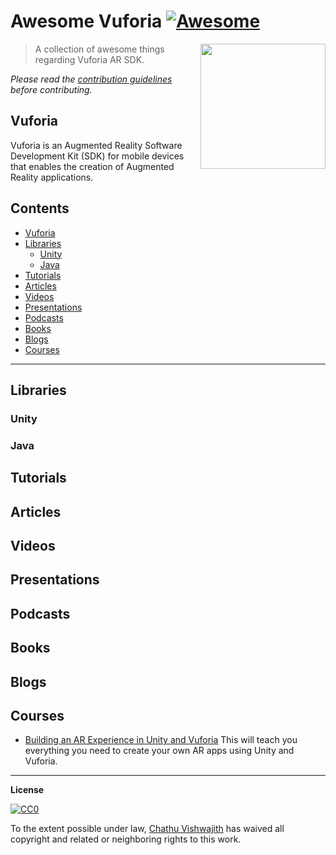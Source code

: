 # Awesome Vuforia [![Awesome](https://cdn.rawgit.com/sindresorhus/awesome/d7305f38d29fed78fa85652e3a63e154dd8e8829/media/badge.svg)](https://github.com/sindresorhus/awesome)

[<img src="https://raw.githubusercontent.com/iamchathu/awesome-vuforia/master/vuforia-color.png" align="right" width="200">](https://vuforia.com/)

> A collection of awesome things regarding Vuforia AR SDK.

*Please read the [contribution guidelines](contributing.md) before contributing.*

## Vuforia

Vuforia is an Augmented Reality Software Development Kit (SDK) for mobile devices that enables the creation of Augmented Reality applications.

## Contents

- [Vuforia](#vuforia)
- [Libraries](#libraries)
    - [Unity](#unity)
    - [Java](#java)
- [Tutorials](#tutorials)
- [Articles](#articles)
- [Videos](#videos)
- [Presentations](#presentations)
- [Podcasts](#podcasts)
- [Books](#books)
- [Blogs](#blogs)
- [Courses](#courses)

---

## Libraries

### Unity

### Java

## Tutorials

## Articles

## Videos

## Presentations

## Podcasts

## Books

## Blogs

## Courses
- [Building an AR Experience in Unity and Vuforia](https://www.pluralsight.com/courses/unity-vuforia-building-ar-experience) This will teach you everything you need to create your own AR apps using Unity and Vuforia.

 
--- 
**License**

[![CC0](http://mirrors.creativecommons.org/presskit/buttons/88x31/svg/cc-zero.svg)](https://creativecommons.org/publicdomain/zero/1.0/)

To the extent possible under law, [Chathu Vishwajith](https://chathu.me) has waived all copyright and related or neighboring rights to this work.
